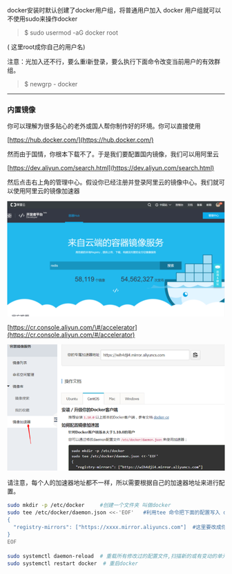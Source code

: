 docker安装时默认创建了docker用户组，将普通用户加入 docker 用户组就可以不使用sudo来操作docker

> $ sudo usermod -aG docker root

\( 这里root成你自己的用户名\)

注意：光加入还不行，要么重i新登录，要么执行下面命令改变当前用户的有效群组。

> $ newgrp - docker

---

### 内置镜像

你可以理解为很多贴心的老外或国人帮你制作好的环境。你可以直接使用

[https://hub.docker.com/](https://hub.docker.com/)

然而由于国情，你根本下载不了。于是我们要配置国内镜像，我们可以用阿里云

[https://dev.aliyun.com/search.html](https://dev.aliyun.com/search.html)

然后点击右上角的管理中心。假设你已经注册并登录阿里云的镜像中心。我们就可以使用阿里云的镜像加速器

![](/assets/12import.png)

[https://cr.console.aliyun.com/\#/accelerator](https://cr.console.aliyun.com/#/accelerator)

![](/assets/8import.png)

请注意，每个人的加速器地址都不一样，所以需要根据自己的加速器地址来进行配置。

```bash
sudo mkdir -p /etc/docker     #创建一个文件夹 叫做docker
sudo tee /etc/docker/daemon.json <<-'EOF'   #利用tee 命令把下面的配置写入 daemon.json
{
  "registry-mirrors": ["https://xxxx.mirror.aliyuncs.com"]  #这里要改成你们自己的 地址
}
EOF

sudo systemctl daemon-reload  # 重载所有修改过的配置文件,扫描新的或有变动的单元
sudo systemctl restart docker  # 重启docker
```



